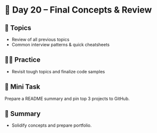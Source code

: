 # 📘 Day 20 – Final Concepts & Review

## 📖 Topics
- Review of all previous topics
- Common interview patterns & quick cheatsheets

## 👨‍💻 Practice
- Revisit tough topics and finalize code samples

## 🚀 Mini Task
Prepare a README summary and pin top 3 projects to GitHub.

## 🧠 Summary
- Solidify concepts and prepare portfolio.
